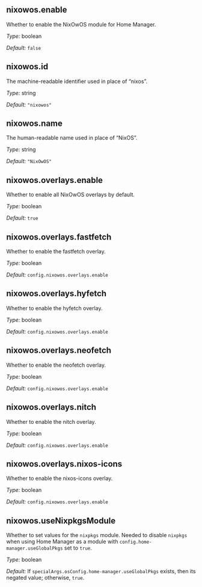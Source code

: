 ## nixowos\.enable

Whether to enable the NixOwOS module for Home Manager\.



*Type:*
boolean



*Default:*
` false `



## nixowos\.id



The machine-readable identifier used in place of “nixos”\.



*Type:*
string



*Default:*
` "nixowos" `



## nixowos\.name



The human-readable name used in place of “NixOS”\.



*Type:*
string



*Default:*
` "NixOwOS" `



## nixowos\.overlays\.enable



Whether to enable all NixOwOS overlays by default\.



*Type:*
boolean



*Default:*
` true `



## nixowos\.overlays\.fastfetch



Whether to enable the fastfetch overlay\.



*Type:*
boolean



*Default:*
` config.nixowos.overlays.enable `



## nixowos\.overlays\.hyfetch



Whether to enable the hyfetch overlay\.



*Type:*
boolean



*Default:*
` config.nixowos.overlays.enable `



## nixowos\.overlays\.neofetch



Whether to enable the neofetch overlay\.



*Type:*
boolean



*Default:*
` config.nixowos.overlays.enable `



## nixowos\.overlays\.nitch



Whether to enable the nitch overlay\.



*Type:*
boolean



*Default:*
` config.nixowos.overlays.enable `



## nixowos\.overlays\.nixos-icons



Whether to enable the nixos-icons overlay\.



*Type:*
boolean



*Default:*
` config.nixowos.overlays.enable `



## nixowos\.useNixpkgsModule



Whether to set values for the ` nixpkgs ` module\. Needed to disable ` nixpkgs ` when using Home Manager as a module with ` config.home-manager.useGlobalPkgs ` set to ` true `\.



*Type:*
boolean



*Default:*
If ` specialArgs.osConfig.home-manager.useGlobalPkgs ` exists, then its negated value; otherwise, ` true `\.


